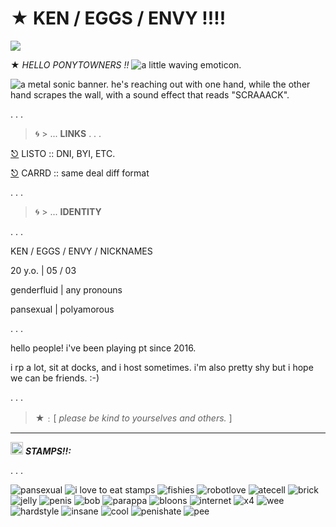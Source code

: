 # ★ KEN / EGGS / ENVY !!!!

![](https://komarev.com/ghpvc/?username=enviyous&color=orange&style=for-the-badge&label=LOOKERS)

★ *HELLO PONYTOWNERS !!* ![a little waving emoticon.](https://64.media.tumblr.com/be1612baf7168969ba3b682cf6b37e7d/8942c8727f65e719-f2/s75x75_c1/ee0885537392edf3907d1bd3b47f59e073a7555a.gifv) 

![a metal sonic banner. he's reaching out with one hand, while the other hand scrapes the wall, with a sound effect that reads "SCRAAACK".](https://i.imgur.com/GQPg1cq.jpeg)

. . .

> 🌀 > ... **LINKS**
. . .

<a href="https://listography.com/ken10/%E2%99%9E/-_for_horses">⎋</a> LISTO :: DNI, BYI, ETC.

<a href="https://envyous.carrd.co/">⎋</a> CARRD :: same deal diff format

. . .

> 🌀 > ... **IDENTITY**

. . .

KEN / EGGS / ENVY / NICKNAMES

20 y.o. | 05 / 03

genderfluid | any pronouns

pansexual | polyamorous

. . .

hello people! i've been playing pt since 2016.

i rp a lot, sit at docks, and i host sometimes. i'm also pretty shy but i hope we can be friends. :-)

. . .

> ★﹕[ *please be kind to yourselves and others.* ]

___

<img src="https://64.media.tumblr.com/4654f3f2455b8bdec817f7197efd9586/9877539ca421ad39-b7/s75x75_c1/ccd80ba3cb74c34b677c7ebacab88a77b63c2704.gifv" width="20"> ***STAMPS!!:***

. . .

![pansexual](https://64.media.tumblr.com/1624c1d44ca1dc07dcd8a1f5ff4b54ba/0c50539804864d84-53/s100x200/8973af256a917ed98f651bbe4665356d724292a0.pnj) ![i love to eat stamps](https://64.media.tumblr.com/f1494ab3e694699f37557da526beaff9/ec8f693b87536b40-6d/s100x200/5014d79593adcea9f2288d7a8f6894acf12ce7d1.gifv) ![fishies](https://64.media.tumblr.com/ff0445a36f00b247dc0ad3fb2ccb9401/baf41b79d8f82464-c4/s100x200/653162726b3f4b4ec2139fdec3b6b768a767d731.gifv) ![robotlove](https://64.media.tumblr.com/e6076d550e27d4c61c2738752f1dc37c/f22d2144805534be-26/s100x200/458c18da915c43812fd11763aa8896cb1adea188.gifv) ![atecell](https://64.media.tumblr.com/ecc7a24943bb3b6c40345229f201da62/473928ea48888009-9f/s100x200/e75ae400acfe9825ce08ae940aed68fd938b80b7.pnj) ![brick](https://64.media.tumblr.com/8db257366fc8585c17164cf803edc194/473928ea48888009-da/s100x200/7d01018150c4017156642f88eb1d111409130f06.jpg) ![jelly](https://64.media.tumblr.com/54f3e982ef5e6b7e9328dc31c39443d4/0455fac414385656-da/s100x200/11137a5042d6c56bfcb8ed225fba2794be85e8c8.gifv) ![penis](https://64.media.tumblr.com/e658bea23833000e0fc07c016e2d1488/f1413ef45abf2485-7d/s100x200/299f80bd3a7705491033decba75cf03f3647b88b.pnj) ![bob](https://64.media.tumblr.com/61d7e5083b1e82f81f74e3b5c8b88725/2ab066047e402f64-f8/s100x200/9d9d223d28cbd0ead6d10c12f7ae8d059033055c.pnj) ![parappa](https://64.media.tumblr.com/2fc02f6775b5b0da501c886515b03fcd/79d8b316934d24c3-d4/s100x200/c55b479b5fd49ca8991478438b9d0b73c1ac8771.gifv) ![bloons](https://64.media.tumblr.com/fec80276e22c3a56282cea0c426cae0f/2be3d7b7e3b8925d-54/s100x200/4a6df057cf8e2eb55ddee6924c5b1827684e1a78.gifv) ![internet](https://64.media.tumblr.com/2fbee26e6b54b931aa46f9151887ea47/2be3d7b7e3b8925d-96/s100x200/3983322ad62a43739c1fb758dbda7ecdf02932fc.pnj) ![x4](https://64.media.tumblr.com/0c234cf64764c13d9afe848199cc2dbc/2e5aa8d51d2d0f17-d2/s100x200/c85a5985d352fecf62bb7dd70a8eaea0a199d57d.pnj) ![wee](https://64.media.tumblr.com/49d942d916bd0deed7a5ed1a7b4fe1d9/3bf62ad8d20f8b2a-4e/s100x200/f2fc5bfe0ec035cda2785293df48caee29215f44.gifv) ![hardstyle](https://64.media.tumblr.com/f5bfb9f88f7646f0348aeb2d01f8c44a/5e5d02f1f6821b09-6a/s100x200/4d9904aa0d061e06bce3cc34984f2d89c85de561.gifv) ![insane](https://64.media.tumblr.com/5caf142024100d774e274bf32a7014c9/f1413ef45abf2485-89/s100x200/bca83d6ca73018633e7678db69b05fe45fed1f2e.jpg) ![cool](https://64.media.tumblr.com/5cfa5c794862f423add1d0a5cebdd452/d2d2e653ce9b8f37-50/s100x200/06c3eae5c483f68daa648819021883b8a8d40b17.gifv) ![penishate](https://64.media.tumblr.com/1ec32be0117e9cf780ad33dcac9a9248/473928ea48888009-f3/s100x200/25522e1ec76c6628fb43d2de0e2ca7f1c989f7be.jpg) ![pee](https://64.media.tumblr.com/a8005009908fe11ec7e3719a8c7ad9c0/6f072ea04e7b6c72-72/s100x200/74e388ab76e58e3220239ac9df751f21e47ccc8a.pnj)
